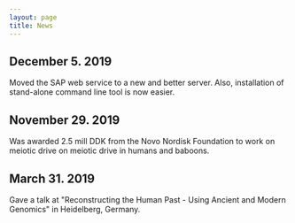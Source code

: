 ```yaml
---
layout: page
title: News
---
```


## December 5. 2019
Moved the SAP web service to a new and better server. Also, installation of stand-alone command line tool is now easier.

## November 29. 2019
Was awarded 2.5 mill DDK from the Novo Nordisk Foundation to work on meiotic drive on meiotic drive in humans and baboons.  

## March 31. 2019
Gave a talk at "Reconstructing the Human Past - Using Ancient and Modern Genomics" in Heidelberg, Germany.
